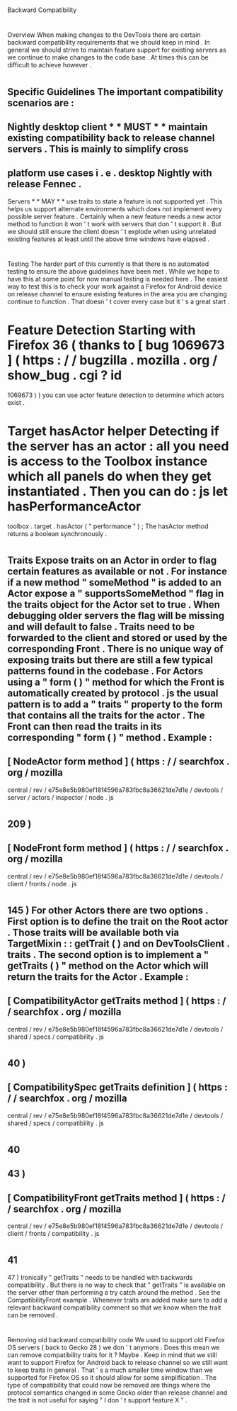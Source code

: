 #
Backward
Compatibility
#
#
Overview
When
making
changes
to
the
DevTools
there
are
certain
backward
compatibility
requirements
that
we
should
keep
in
mind
.
In
general
we
should
strive
to
maintain
feature
support
for
existing
servers
as
we
continue
to
make
changes
to
the
code
base
.
At
times
this
can
be
difficult
to
achieve
however
.
#
#
Specific
Guidelines
The
important
compatibility
scenarios
are
:
-
Nightly
desktop
client
*
*
MUST
*
*
maintain
existing
compatibility
back
to
release
channel
servers
.
This
is
mainly
to
simplify
cross
-
platform
use
cases
i
.
e
.
desktop
Nightly
with
release
Fennec
.
-
Servers
*
*
MAY
*
*
use
traits
to
state
a
feature
is
not
supported
yet
.
This
helps
us
support
alternate
environments
which
does
not
implement
every
possible
server
feature
.
Certainly
when
a
new
feature
needs
a
new
actor
method
to
function
it
won
'
t
work
with
servers
that
don
'
t
support
it
.
But
we
should
still
ensure
the
client
doesn
'
t
explode
when
using
unrelated
existing
features
at
least
until
the
above
time
windows
have
elapsed
.
#
#
Testing
The
harder
part
of
this
currently
is
that
there
is
no
automated
testing
to
ensure
the
above
guidelines
have
been
met
.
While
we
hope
to
have
this
at
some
point
for
now
manual
testing
is
needed
here
.
The
easiest
way
to
test
this
is
to
check
your
work
against
a
Firefox
for
Android
device
on
release
channel
to
ensure
existing
features
in
the
area
you
are
changing
continue
to
function
.
That
doesn
'
t
cover
every
case
but
it
'
s
a
great
start
.
#
#
Feature
Detection
Starting
with
Firefox
36
(
thanks
to
[
bug
1069673
]
(
https
:
/
/
bugzilla
.
mozilla
.
org
/
show_bug
.
cgi
?
id
=
1069673
)
)
you
can
use
actor
feature
detection
to
determine
which
actors
exist
.
#
#
#
Target
hasActor
helper
Detecting
if
the
server
has
an
actor
:
all
you
need
is
access
to
the
Toolbox
instance
which
all
panels
do
when
they
get
instantiated
.
Then
you
can
do
:
js
let
hasPerformanceActor
=
toolbox
.
target
.
hasActor
(
"
performance
"
)
;
The
hasActor
method
returns
a
boolean
synchronously
.
#
#
#
Traits
Expose
traits
on
an
Actor
in
order
to
flag
certain
features
as
available
or
not
.
For
instance
if
a
new
method
"
someMethod
"
is
added
to
an
Actor
expose
a
"
supportsSomeMethod
"
flag
in
the
traits
object
for
the
Actor
set
to
true
.
When
debugging
older
servers
the
flag
will
be
missing
and
will
default
to
false
.
Traits
need
to
be
forwarded
to
the
client
and
stored
or
used
by
the
corresponding
Front
.
There
is
no
unique
way
of
exposing
traits
but
there
are
still
a
few
typical
patterns
found
in
the
codebase
.
For
Actors
using
a
"
form
(
)
"
method
for
which
the
Front
is
automatically
created
by
protocol
.
js
the
usual
pattern
is
to
add
a
"
traits
"
property
to
the
form
that
contains
all
the
traits
for
the
actor
.
The
Front
can
then
read
the
traits
in
its
corresponding
"
form
(
)
"
method
.
Example
:
-
[
NodeActor
form
method
]
(
https
:
/
/
searchfox
.
org
/
mozilla
-
central
/
rev
/
e75e8e5b980ef18f4596a783fbc8a36621de7d1e
/
devtools
/
server
/
actors
/
inspector
/
node
.
js
#
209
)
-
[
NodeFront
form
method
]
(
https
:
/
/
searchfox
.
org
/
mozilla
-
central
/
rev
/
e75e8e5b980ef18f4596a783fbc8a36621de7d1e
/
devtools
/
client
/
fronts
/
node
.
js
#
145
)
For
other
Actors
there
are
two
options
.
First
option
is
to
define
the
trait
on
the
Root
actor
.
Those
traits
will
be
available
both
via
TargetMixin
:
:
getTrait
(
)
and
on
DevToolsClient
.
traits
.
The
second
option
is
to
implement
a
"
getTraits
(
)
"
method
on
the
Actor
which
will
return
the
traits
for
the
Actor
.
Example
:
-
[
CompatibilityActor
getTraits
method
]
(
https
:
/
/
searchfox
.
org
/
mozilla
-
central
/
rev
/
e75e8e5b980ef18f4596a783fbc8a36621de7d1e
/
devtools
/
shared
/
specs
/
compatibility
.
js
#
40
)
-
[
CompatibilitySpec
getTraits
definition
]
(
https
:
/
/
searchfox
.
org
/
mozilla
-
central
/
rev
/
e75e8e5b980ef18f4596a783fbc8a36621de7d1e
/
devtools
/
shared
/
specs
/
compatibility
.
js
#
40
-
43
)
-
[
CompatibilityFront
getTraits
method
]
(
https
:
/
/
searchfox
.
org
/
mozilla
-
central
/
rev
/
e75e8e5b980ef18f4596a783fbc8a36621de7d1e
/
devtools
/
client
/
fronts
/
compatibility
.
js
#
41
-
47
)
Ironically
"
getTraits
"
needs
to
be
handled
with
backwards
compatibility
.
But
there
is
no
way
to
check
that
"
getTraits
"
is
available
on
the
server
other
than
performing
a
try
catch
around
the
method
.
See
the
CompatibilityFront
example
.
Whenever
traits
are
added
make
sure
to
add
a
relevant
backward
compatibility
comment
so
that
we
know
when
the
trait
can
be
removed
.
#
#
Removing
old
backward
compatibility
code
We
used
to
support
old
Firefox
OS
servers
(
back
to
Gecko
28
)
we
don
'
t
anymore
.
Does
this
mean
we
can
remove
compatibility
traits
for
it
?
Maybe
.
Keep
in
mind
that
we
still
want
to
support
Firefox
for
Android
back
to
release
channel
so
we
still
want
to
keep
traits
in
general
.
That
'
s
a
much
smaller
time
window
than
we
supported
for
Firefox
OS
so
it
should
allow
for
some
simplification
.
The
type
of
compatibility
that
could
now
be
removed
are
things
where
the
protocol
semantics
changed
in
some
Gecko
older
than
release
channel
and
the
trait
is
not
useful
for
saying
"
I
don
'
t
support
feature
X
"
.
